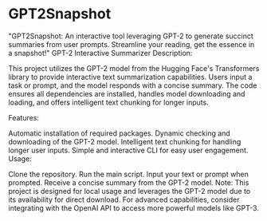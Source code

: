 # GPT2Snapshot
"GPT2Snapshot: An interactive tool leveraging GPT-2 to generate succinct summaries from user prompts. Streamline your reading, get the essence in a snapshot!"
GPT-2 Interactive Summarizer
Description:

This project utilizes the GPT-2 model from the Hugging Face's Transformers library to provide interactive text summarization capabilities. Users input a task or prompt, and the model responds with a concise summary. The code ensures all dependencies are installed, handles model downloading and loading, and offers intelligent text chunking for longer inputs.

Features:

Automatic installation of required packages.
Dynamic checking and downloading of the GPT-2 model.
Intelligent text chunking for handling longer user inputs.
Simple and interactive CLI for easy user engagement.
Usage:

Clone the repository.
Run the main script.
Input your text or prompt when prompted.
Receive a concise summary from the GPT-2 model.
Note: This project is designed for local usage and leverages the GPT-2 model due to its availability for direct download. For advanced capabilities, consider integrating with the OpenAI API to access more powerful models like GPT-3.

